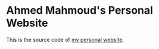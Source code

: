 # Ahmed Mahmoud's Personal Website

This is the source code of [my personal website](https://a7medev.com).
